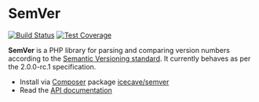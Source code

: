 # SemVer

[![Build Status]](http://travis-ci.org/IcecaveStudios/semver)
[![Test Coverage]](http://icecavestudios.github.io/semver/artifacts/tests/coverage)

**SemVer** is a PHP library for parsing and comparing version numbers according to the [Semantic Versioning standard](http://semver.org).
It currently behaves as per the 2.0.0-rc.1 specification.

* Install via [Composer](http://getcomposer.org) package [icecave/semver](https://packagist.org/packages/icecave/semver)
* Read the [API documentation](http://icecavestudios.github.io/semver/artifacts/documentation/api/)

<!-- references -->
[Build Status]: https://raw.github.com/IcecaveStudios/semver/gh-pages/artifacts/images/icecave/regular/build-status.png
[Test Coverage]: https://raw.github.com/IcecaveStudios/semver/gh-pages/artifacts/images/icecave/regular/coverage.png
